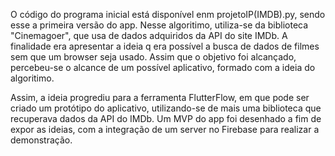 O código do programa inicial está disponível enm projetoIP(IMDB).py, sendo esse a primeira versão do app. Nesse algoritimo, utiliza-se da biblioteca "Cinemagoer", que usa de dados adquiridos da API do site IMDb. A finalidade era apresentar a ideia q era possível a busca de dados de filmes sem que um browser seja usado. Assim que o objetivo foi alcançado, percebeu-se o alcance de um possível aplicativo, formado com a ideia do algoritimo.

Assim, a ideia progrediu para a ferramenta FlutterFlow, em que pode ser criado um protótipo do aplicativo, utilizando-se de mais uma biblioteca que recuperava dados da API do IMDb. Um MVP do app foi desenhado a fim de expor as ideias, com a integração de um server no Firebase para realizar a demonstração.